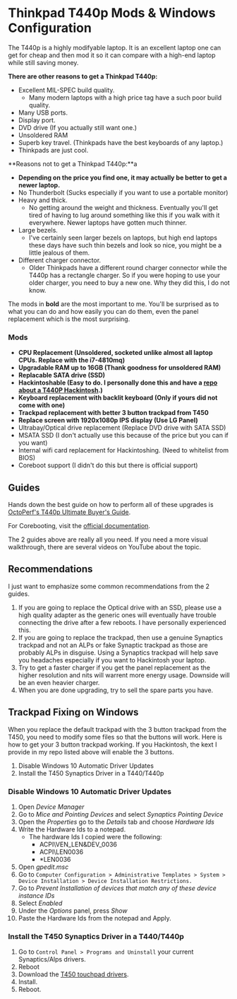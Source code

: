 # Thinkpad T440p Mods & Windows Configuration
The T440p is a highly modifyable laptop. It is an excellent laptop one can get for cheap and then mod it so it can compare with a high-end laptop while still saving money.

**There are other reasons to get a Thinkpad T440p:**
- Excellent MIL-SPEC build quality.
   - Many modern laptops with a high price tag have a such poor build quality.
- Many USB ports.
- Display port.
- DVD drive (If you actually still want one.)
- Unsoldered RAM
- Superb key travel. (Thinkpads have the best keyboards of any laptop.)
- Thinkpads are just cool.

**Reasons not to get a Thinkpad T440p:**a
- **Depending on the price you find one, it may actually be better to get a newer laptop.**
- No Thunderbolt (Sucks especially if you want to use a portable monitor)
- Heavy and thick.
   - No getting around the weight and thickness. Eventually you'll get tired of having to lug around something like this if you walk with it everywhere. Newer laptops have gotten much thinner.
- Large bezels.
   - I've certainly seen larger bezels on laptops, but high end laptops these days have such thin bezels and look so nice, you might be a little jealous of them.
 - Different charger connector.
   - Older Thinkpads have a different round charger connector while the T440p has a rectangle charger. So if you were hoping to use your older charger, you need to buy a new one. Why they did this, I do not know.

The mods in **bold** are the most important to me. You'll be surprised as to what you can do and how easily you can do them, even the panel replacement which is the most surprising.

### Mods
- **CPU Replacement (Unsoldered, socketed unlike almost all laptop CPUs. Replace with the i7-4810mq)**
- **Upgradable RAM up to 16GB (Thank goodness for unsoldered RAM)**
- **Replacable SATA drive (SSD)**
- **Hackintoshable (Easy to do. I personally done this and have a [repo about a T440P Hackintosh](https://github.com/NawalJAhmed/T440p-Hackintosh).)**
- **Keyboard replacement with backlit keyboard (Only if yours did not come with one)**
- **Trackpad replacement with better 3 button trackpad from T450**
- **Replace screen with 1920x1080p IPS display (Use LG Panel)**
- Ultrabay/Optical drive replacement (Replace DVD drive with SATA SSD)
- MSATA SSD (I don't actually use this because of the price but you can if you want)
- Internal wifi card replacement for Hackintoshing. (Need to whitelist from BIOS)
- Coreboot support (I didn't do this but there is official support)

## Guides
Hands down the best guide on how to perform all of these upgrades is [OctoPerf's T440p Ultimate Buyer's Guide](https://octoperf.com/blog/2018/11/07/thinkpad-t440p-buyers-guide/).

For Corebooting, visit the [official documentation](https://doc.coreboot.org/mainboard/lenovo/t440p.html).

The 2 guides above are really all you need. If you need a more visual walkthrough, there are several videos on YouTube about the topic.

## Recommendations
I just want to emphasize some common recommendations from the 2 guides.

1. If you are going to replace the Optical drive with an SSD, please use a high quality adapter as the generic ones will eventually have trouble connecting the drive after a few reboots. I have personally experienced this.
2. If you are going to replace the trackpad, then use a genuine Synaptics trackpad and not an ALPs or fake Synaptic trackpad as those are probably ALPs in disguise. Using a Synaptics trackpad will help save you headaches especially if you want to Hackintosh your laptop.
3. Try to get a faster charger if you get the panel replacement as the higher resolution and nits will warrent more energy usage. Downside will be an even heavier charger.
3. When you are done upgrading, try to sell the spare parts you have.

## Trackpad Fixing on Windows
When you replace the default trackpad with the 3 button trackpad from the T450, you need to modify some files so that the buttons will work. Here is how to get your 3 button trackpad working. If you Hackintosh, the kext I provide in my repo listed above will enable the 3 buttons.

1. Disable Windows 10 Automatic Driver Updates
2. Install the T450 Synaptics Driver in a T440/T440p

### Disable Windows 10 Automatic Driver Updates
1. Open *Device Manager*
2. Go to *Mice and Pointing Devices* and select *Synaptics Pointing Device*
3. Open the *Properties* go to the *Details* tab and choose *Hardware Ids*
4. Write the Hardware Ids to a notepad.
   - The hardware Ids I copied were the following:
      - ACPI\VEN_LEN&DEV_0036
      - ACPI\LEN0036
      - *LEN0036
5. Open *gpedit.msc*
6. Go to `Computer Configuration > Administrative Templates > System > Device Installation > Device Installation Restrictions.`
7. Go to *Prevent Installation of devices that match any of these device instance IDs*
8. Select *Enabled*
9. Under the *Options* panel, press *Show*
10. Paste the Hardware Ids from the notepad and Apply.

### Install the T450 Synaptics Driver in a T440/T440p
1. Go to `Control Panel > Programs and Uninstall` your current Synaptics/Alps drivers.
2. Reboot
3. Download the [T450 touchpad drivers](http://driverdl.lenovo.com.cn/think/download/driver/7448/UltraNav[n10gx25w].exe).
4. Install.
5. Reboot.
